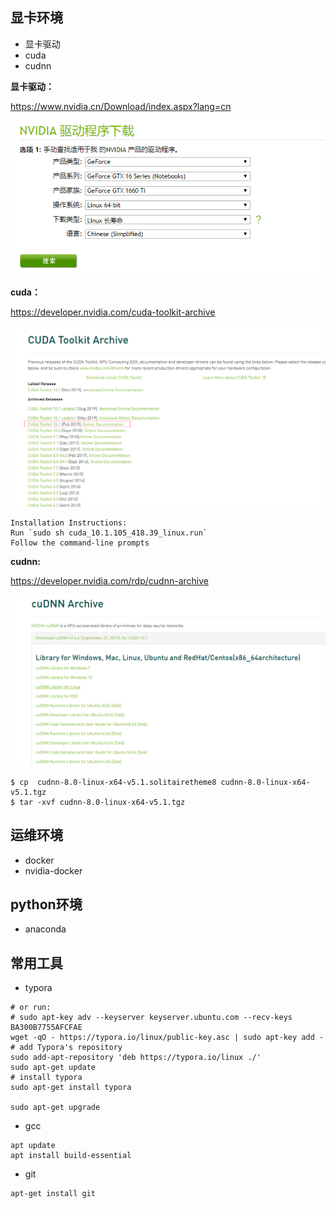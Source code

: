 ## 显卡环境

- 显卡驱动
- cuda
- cudnn



**显卡驱动：**

https://www.nvidia.cn/Download/index.aspx?lang=cn

![image-20200528104636382](ubuntu环境安装文件.assets/image-20200528104636382.png)



**cuda：**

https://developer.nvidia.com/cuda-toolkit-archive

![image-20200528105545022](ubuntu环境安装文件.assets/image-20200528105545022.png)

```
Installation Instructions:
Run `sudo sh cuda_10.1.105_418.39_linux.run`
Follow the command-line prompts
```

**cudnn:**

https://developer.nvidia.com/rdp/cudnn-archive

![image-20200528112722466](ubuntu环境安装文件.assets/image-20200528112722466.png)

```
$ cp  cudnn-8.0-linux-x64-v5.1.solitairetheme8 cudnn-8.0-linux-x64-v5.1.tgz
$ tar -xvf cudnn-8.0-linux-x64-v5.1.tgz
```



## 运维环境

- docker
- nvidia-docker



## python环境

- anaconda



## 常用工具

- typora

```
# or run:
# sudo apt-key adv --keyserver keyserver.ubuntu.com --recv-keys BA300B7755AFCFAE
wget -qO - https://typora.io/linux/public-key.asc | sudo apt-key add -
# add Typora's repository
sudo add-apt-repository 'deb https://typora.io/linux ./'
sudo apt-get update
# install typora
sudo apt-get install typora

sudo apt-get upgrade
```



- gcc

```
apt update
apt install build-essential
```

- git

```
apt-get install git
```

